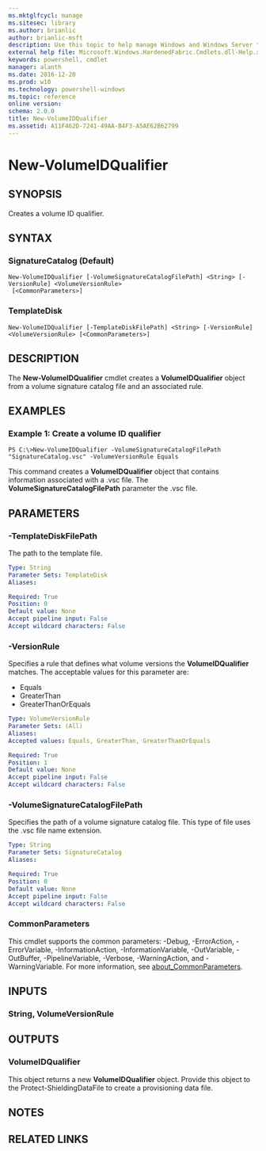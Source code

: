 ```yaml
---
ms.mktglfcycl: manage
ms.sitesec: library
ms.author: brianlic
author: brianlic-msft
description: Use this topic to help manage Windows and Windows Server technologies with Windows PowerShell.
external help file: Microsoft.Windows.HardenedFabric.Cmdlets.dll-Help.xml
keywords: powershell, cmdlet
manager: alanth
ms.date: 2016-12-20
ms.prod: w10
ms.technology: powershell-windows
ms.topic: reference
online version: 
schema: 2.0.0
title: New-VolumeIDQualifier
ms.assetid: A11F462D-7241-49AA-B4F3-A5AE62B62799
---
```


# New-VolumeIDQualifier

## SYNOPSIS
Creates a volume ID qualifier.

## SYNTAX

### SignatureCatalog (Default)
```
New-VolumeIDQualifier [-VolumeSignatureCatalogFilePath] <String> [-VersionRule] <VolumeVersionRule>
 [<CommonParameters>]
```

### TemplateDisk
```
New-VolumeIDQualifier [-TemplateDiskFilePath] <String> [-VersionRule] <VolumeVersionRule> [<CommonParameters>]
```

## DESCRIPTION
The **New-VolumeIDQualifier** cmdlet creates a **VolumeIDQualifier** object from a volume signature catalog file and an associated rule.

## EXAMPLES

### Example 1: Create a volume ID qualifier
```
PS C:\>New-VolumeIDQualifier -VolumeSignatureCatalogFilePath "SignatureCatalog.vsc" -VolumeVersionRule Equals
```

This command creates a **VolumeIDQualifier** object that contains information associated with a .vsc file.
The **VolumeSignatureCatalogFilePath** parameter the .vsc file.

## PARAMETERS

### -TemplateDiskFilePath
The path to the template file.

```yaml
Type: String
Parameter Sets: TemplateDisk
Aliases: 

Required: True
Position: 0
Default value: None
Accept pipeline input: False
Accept wildcard characters: False
```

### -VersionRule
Specifies a rule that defines what volume versions the **VolumeIDQualifier** matches.
The acceptable values for this parameter are:

- Equals
- GreaterThan
- GreaterThanOrEquals

```yaml
Type: VolumeVersionRule
Parameter Sets: (All)
Aliases: 
Accepted values: Equals, GreaterThan, GreaterThanOrEquals

Required: True
Position: 1
Default value: None
Accept pipeline input: False
Accept wildcard characters: False
```

### -VolumeSignatureCatalogFilePath
Specifies the path of a volume signature catalog file.
This type of file uses the .vsc file name extension.

```yaml
Type: String
Parameter Sets: SignatureCatalog
Aliases: 

Required: True
Position: 0
Default value: None
Accept pipeline input: False
Accept wildcard characters: False
```

### CommonParameters
This cmdlet supports the common parameters: -Debug, -ErrorAction, -ErrorVariable, -InformationAction, -InformationVariable, -OutVariable, -OutBuffer, -PipelineVariable, -Verbose, -WarningAction, and -WarningVariable. For more information, see [about_CommonParameters](http://go.microsoft.com/fwlink/?LinkID=113216).

## INPUTS

### String, VolumeVersionRule

## OUTPUTS

### VolumeIDQualifier
This object returns a new **VolumeIDQualifier** object.
Provide this object to the Protect-ShieldingDataFile to create a provisioning data file.

## NOTES

## RELATED LINKS



